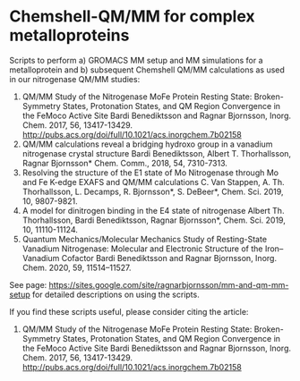 # Chemshell-QM/MM for complex metalloproteins

Scripts to perform a) GROMACS MM setup and MM simulations for a metalloprotein and b) subsequent Chemshell QM/MM calculations as used in our nitrogenase QM/MM studies:
1. QM/MM Study of the Nitrogenase MoFe Protein Resting State: Broken-Symmetry States, Protonation States, and QM Region Convergence in the FeMoco Active Site
Bardi Benediktsson and Ragnar Bjornsson, Inorg. Chem. 2017, 56, 13417-13429. http://pubs.acs.org/doi/full/10.1021/acs.inorgchem.7b02158
2. QM/MM calculations reveal a bridging hydroxo group in a vanadium nitrogenase crystal structure Bardi Benediktsson, Albert T. Thorhallsson, Ragnar Bjornsson*
Chem. Comm., 2018, 54, 7310-7313.
3. Resolving the structure of the E1 state of Mo Nitrogenase through Mo and Fe K-edge EXAFS and QM/MM calculations
 C. Van Stappen, A. Th. Thorhallsson, L. Decamps, R. Bjornsson*, S. DeBeer*,  Chem. Sci. 2019, 10, 9807-9821.
4. A model for dinitrogen binding in the E4 state of nitrogenase
Albert Th. Thorhallsson, Bardi Benediktsson, Ragnar Bjornsson*, Chem. Sci. 2019, 10, 11110-11124.
5. Quantum Mechanics/Molecular Mechanics Study of Resting-State Vanadium Nitrogenase: Molecular and Electronic Structure of the Iron–Vanadium Cofactor
Bardi Benediktsson and Ragnar Bjornsson, Inorg. Chem. 2020, 59, 11514–11527.

See page: https://sites.google.com/site/ragnarbjornsson/mm-and-qm-mm-setup for detailed descriptions on using the scripts.


If you find these scripts useful, please consider citing the article:

1. QM/MM Study of the Nitrogenase MoFe Protein Resting State: Broken-Symmetry States, Protonation States, and QM Region Convergence in the FeMoco Active Site
Bardi Benediktsson and Ragnar Bjornsson, Inorg. Chem. 2017, 56, 13417-13429. http://pubs.acs.org/doi/full/10.1021/acs.inorgchem.7b02158



